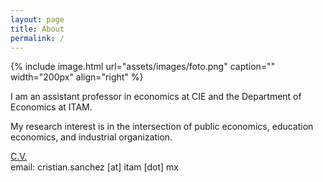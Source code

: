 ```yaml
---
layout: page
title: About
permalink: /
---
```


{% include image.html url="assets/images/foto.png" caption="" width="200px" align="right" %}

I am an assistant professor in economics at CIE and the Department of Economics at ITAM.

My research interest is in the intersection of public economics, education economics, and industrial organization.

<a href="assets/files/CV_CSanchez.pdf" target="_blank">C.V.</a>  
email: cristian.sanchez [at] itam [dot] mx